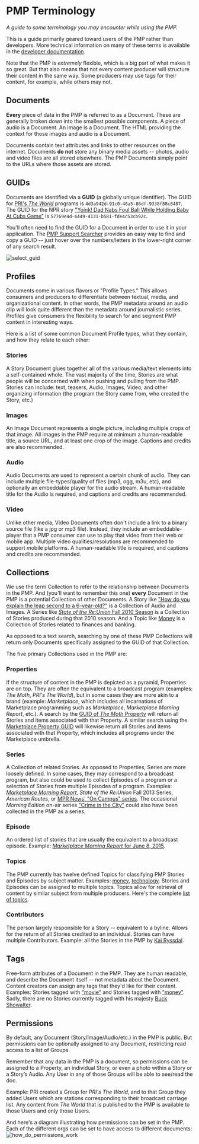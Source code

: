 # PMP Terminology

*A guide to some terminology you may encounter while using the PMP.*

This is a guide primarily geared toward users of the PMP rather than developers. More technical information on many of these terms is available in the [developer documentation](https://support.pmp.io/docs).

Note that the PMP is *extremely* flexible, which is a big part of what makes it so great. But that also means that not every content producer will structure their content in the same way. Some producers may use tags for their content, for example, while others may not.

## Documents

**Every** piece of data in the PMP is referred to as a Document. These are generally broken down into the smallest possible components. A piece of audio is a Document. An image is a Document. The HTML providing the context for those images and audio is a Document.

Documents contain text attributes and links to other resources on the internet. Documents **do not** store any binary media assets -- photos, audio and video files are all stored elsewhere. The PMP Documents simply point to the URLs where those assets are stored.

## GUIDs

Documents are identified via a **GUID** (a globally unique identifier). The GUID for [PRI's *The World*](https://support.pmp.io/search?text=guid%3A4d3a942d-91c0-46a5-86df-9338f88c8487) programs is `4d3a942d-91c0-46a5-86df-9338f88c8487`. The GUID for the NPR story ["Yoink! Dad Nabs Foul Ball While Holding Baby At Cubs Game"](http://www.npr.org/sections/thetwo-way/2015/06/24/417116256/yoink-dad-nabs-foul-ball-while-holding-baby-at-cubs-game?ft=nprml&f=417116256) is `57769e4d-6449-4131-b581-fde4c53cb92c`.

You'll often need to find the GUID for a Document in order to use it in your application. The [PMP Support Searcher](https://support.pmp.io/) provides an easy way to find and copy a GUID -- just hover over the numbers/letters in the lower-right corner of any search result.

![select_guid](https://cloud.githubusercontent.com/assets/4427754/8620782/ea07852c-26ef-11e5-8b8e-3b1368552469.png)

## Profiles

Documents come in various flavors or "Profile Types." This allows consumers and producers to differentiate between textual, media, and organizational content. In other words, the PMP metadata around an audio clip will look quite different than the metadata around journalistic series. Profiles give consumers the flexibility to search for and segment PMP content in interesting ways.

Here is a list of some common Document Profile types, what they contain, and how they relate to each other:

### Stories

A Story Document glues together all of the various media/text elements into a self-contained whole. The vast majority of the time, Stories are what people will be concerned with when pushing and pulling from the PMP. Stories can include: text, teasers, Audio, Images, Video, and other organizing information (the program the Story came from, who created the Story, etc.)

### Images

An Image Document represents a single picture, including multiple crops of that image. All images in the PMP require at minimum a human-readable title, a source URL, and at least one crop of the image. Captions and credits are also recommended.

### Audio

Audio Documents are used to represent a certain chunk of audio. They can include multiple file-types/quality of files (mp3, ogg, m3u, etc), and optionally an embeddable player for the audio stream. A human-readable title for the Audio is required, and captions and credits are recommended.

### Video

Unlike other media, Video Documents often don't include a link to a binary source file (like a jpg or mp3 file). Instead, they include an embeddable-player that a PMP consumer can use to play that video from their web or mobile app. Multiple video qualities/resolutions are recommended to support mobile platforms. A human-readable title is required, and captions and credits are recommended.

## Collections

We use the term Collection to refer to the relationship between Documents in the PMP. And (you'll want to remember this one) **every** Document in the PMP is a potential Collection of other Documents. A Story like ["How do you explain the leap second to a 6-year-old?"](https://support.pmp.io/search?advanced=1&guid=fb5ef942-1e1e-4ef0-a188-e188c1ad199f) is a Collection of Audio and Images. A Series like [*State of the Re:Union* Fall 2010 Season](https://support.pmp.io/search?advanced=1&guid=fc55819c-cddc-4b1a-adf8-590b78150cdf) is a Collection of Stories produced during that 2010 season. And a Topic like [Money](https://support.pmp.io/search?advanced=1&guid=4d0acb4c-7057-4771-987d-97fc21ad0bcc) is a Collection of Stories related to finances and banking.

As opposed to a text search, searching by one of these PMP Collections will return only Documents specifically assigned to the GUID of that Collection.

The five primary Collections used in the PMP are:

### Properties

If the structure of content in the PMP is depicted as a pyramid, Properties are on top. They are often the equivalent to a broadcast program (examples: *The Moth*, *PRI's The World*), but in some cases they are more akin to a brand (example: *Marketplace*, which includes all incarnations of Marketplace programming such as *Marketplace*, *Marketplace Morning Report*, etc.).  A search by the [GUID of *The Moth* Property](https://support.pmp.io/search?advanced=1&collection=9a5e5095-c9a5-44cc-9788-4093d6390c7e) will return all Stories and items associated with that Property. A similar search using the [Marketplace Property GUID](https://support.pmp.io/search?advanced=1&collection=3e3b6243-31c6-4686-bb88-a8e8446f0c2a) will likewise return all Stories and items associated with that Property, which includes all programs under the Marketplace umbrella.

### Series

A Collection of related Stories. As opposed to Properties, Series are more loosely defined. In some cases, they may correspond to a broadcast program, but also could be used to collect Episodes of a program or a selection of Stories from multiple Episodes of a program. Examples: [*Marketplace Morning Report*](https://support.pmp.io/search?advanced=1&collection=a9ce9da3-5798-4e99-90ce-43980df38e85), *State of the Re:Union* Fall 2013 Series, *American Routes*, or [MPR News' "On Campus" series](https://support.pmp.io/search?advanced=1&collection=a5eb210c-1256-4f1a-b597-7c1467a2c846&profile=story).  The occasional *Morning Edition* on-air series ["Crime in the City"](http://www.npr.org/series/13795507/crime-in-the-city) could also have been collected in the PMP as a series.

### Episode

An ordered list of stories that are usually the equivalent to a broadcast episode. Example: [*Marketplace Morning Report* for June 8, 2015](https://support.pmp.io/search?advanced=1&collection=6ec0c8d8-78e1-4004-86ef-4bd5db60c7ed).

### Topics

The PMP currently has twelve defined Topics for classifying PMP Stories and Episodes by subject matter. Examples: [money](https://support.pmp.io/search?advanced=1&collection=4d0acb4c-7057-4771-987d-97fc21ad0bcc&profile=story), [technology](https://support.pmp.io/search?advanced=1&collection=3f829119-5310-43b9-acc5-0f36a51aae42&profile=story). Stories and Episodes can be assigned to multiple topics. Topics allow for retrieval of content by similar subject from multiple producers. Here's the complete [list of topics](https://support.pmp.io/docs#best-practices-collection-links).

### Contributors

The person largely responsible for a Story -- equivalent to a byline. Allows for the return of all Stories credited to an individual. Stories can have multiple Contributors. Example: all the Stories in the PMP by [Kai Ryssdal](https://support.pmp.io/search?advanced=1&collection=ffdef6fe-a061-4f1c-8fd3-a0b688727f36&profile=story).

## Tags

Free-form attributes of a Document in the PMP. They are human readable, and describe the Document itself -- not metadata about the Document. Content creators can assign any tags that they'd like for their content. Examples: Stories tagged with ["movie"](https://support.pmp.io/search?advanced=1&tag=Movie&profile=story) and Stories tagged with ["money"](https://support.pmp.io/search?advanced=1&tag=Money&profile=story). Sadly, there are no Stories currently tagged with his majesty [Buck Showalter](https://support.pmp.io/search?advanced=1&tag=Buck%20Showalter&profile=story).

## Permissions

By default, any Document (Story/Image/Audio/etc.) in the PMP is public. But permissions can be optionally assigned to any Document, restricting read access to a list of Groups.

Remember that any data in the PMP is a document, so permissions can be assigned to a Property, an individual Story, or even a photo within a Story or a Story’s Audio. Any User in any of those Groups will be able to see/read the doc.

Example: PRI created a Group for *PRI's The World*, and to that Group they added Users which are stations corresponding to their broadcast carriage list.  Any content from *The World* that is published to the PMP is available to those Users and only those Users.

And here's a diagram illustrating how permissions can be set in the PMP. Each of the different orgs can be set to have access to different documents:
![how_do_permissions_work](https://cloud.githubusercontent.com/assets/4427754/9914554/650e085c-5c80-11e5-99d7-12410230c747.jpg)
